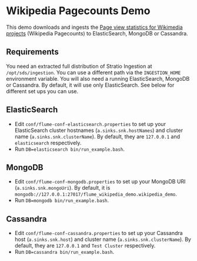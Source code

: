 
Wikipedia Pagecounts Demo
=========================

This demo downloads and ingests the [Page view statistics for Wikimedia projects](https://dumps.wikimedia.org/other/pagecounts-raw/) (Wikipedia Pagecounts) to ElasticSearch, MongoDB or Cassandra.

Requirements
------------

You need an extracted full distribution of Stratio Ingestion at `/opt/sds/ingestion`. You can use a different path via the `INGESTION_HOME` environment variable. You will also need a running ElasticSearch, MongoDB or Cassandra. By default, it will use only ElasticSearch. See below for different set ups you can use.

ElasticSearch
-------------

- Edit `conf/flume-conf-elasticsearch.properties` to set up your ElasticSearch cluster hostnames (`a.sinks.snk.hostNames`) and cluster name (`a.sinks.snk.clusterName`). By default, they are `127.0.0.1` and `elasticsearch` respectively.
- Run `DB=elasticsearch bin/run_example.bash`.

MongoDB
-------

- Edit `conf/flume-conf-mongodb.properties` to set up your MongoDB URI (`a.sinks.snk.mongoUri`). By default, it is `mongodb://127.0.0.1:27017/flume_wikipedia_demo.wikipedia_demo`.
- Run `DB=mongodb bin/run_example.bash`.

Cassandra
---------

- Edit `conf/flume-conf-cassandra.properties` to set up your Cassandra host (`a.sinks.snk.host`) and cluster name (`a.sinks.snk.clusterName`). By default, they are `127.0.0.1` and `Test Cluster` respectively.
- Run `DB=cassandra bin/run_example.bash`.


